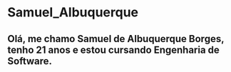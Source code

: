 # Samuel_Albuquerque

## Olá, me chamo Samuel de Albuquerque Borges, tenho 21 anos e estou cursando Engenharia de Software.
